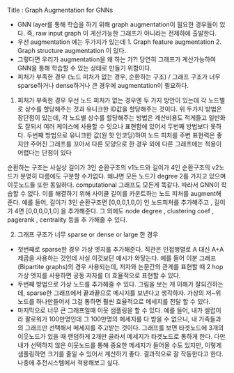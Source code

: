 Title : Graph Augmentation for GNNs

- GNN layer를 통해 학습을 하기 위해 graph augmentation이 필요한 경우들이 있다. 즉, raw input graph 이 게산가능한 그래프가 아니라는 전제하에 출발한다.
- 우선 augmentation 에는 두가지가 있는데 1. Graph feature augmentation 2. Graph structure augmentation 이 있다.
- 그렇다면 우리가 augmentation을 왜 하는 가?! 당연히 그래프가 계산가능하여 GNN을 통해 학습할 수 있는 상태로 만들기 위함이다. 
- 피처가 부족한 경우 (노드 피처가 없는 경우, 순환하는 구조) / 그래프 구조가 너무 sparse하거나 dense하거나 큰 경우에 augmentation이 필요하다. 

1. 피처가 부족한 경우 
우선 노드 피처가 없는 경우엔 두 가지 방안이 있는데 각 노드별로 상수를 할당해주는 것과 유니크한 ID값을 할당해주는 것이다.
위 두가지 방법은 장단점이 있는데, 각 노드별 상수를 할당해주는 방법은 계산비용도 적게들고 일반화도 잘되서 여러 케이스에 사용할 수 잇으나 표현함에 있어서 두번째 방법보다 못하다.
두번째 방법으로 유니크한 값(원 핫 인코딩)하여 노드 피처를 주변 표현력은 좋지만 주어진 그래프를 꼬아서 다른 모양으로 한 경우 외에 다른 그래프에는 적용이 어렵다는 단점이 있다

  순환하는 구조는 사실상 길이가 3인 순환구조의 v1노드와 길이가 4인 순환구조의 v2노드가 분명히 다름에도 구분할 수가없다. 왜냐면 모든 노드가 degree 2를 가지고 있으며 이웃노드들 또한 동일하다.
  computational 그래프도 모든게 똑같다. 따라서 GNN이 학습할 수 없다. 이를 해결하기 위해 사이클 길이를 카운트하는 노드 피처를 augment해준다.
  예를 들어, 길이가 3인 순환구조면 [0,0,0,1,0,0] 인 노드피처를 추가해주고 , 길이가 4면 [0,0,0,0,1,0] 을 추가해준다. 그 외에도 node degree , clustering coef , pagerank , centrality 등을 추    가해줄 수 있다.

2. 그래프 구조가 너무 sparse or dense or large 한 경우
- 첫번째로 sparse한 경우 가상 엣지를 추가해준다. 직관은 인접행렬로 A 대신 A+A제곱을 사용하는 것인데 사실 이것보단 예시가 와닿는다. 
예를 들어 이분 그래프(Bipartite graphs)의 경우 사용되는데, 저자와 논문간의 관계를 표현할 때 2 hop 가상 엣지를 사용하면 공동 저자를 더 효율적으로 표현할 수 있다. 
- 두번째 방법으로 가상 노드를 추가해줄 수 있다. 그림을 보는 게 이해가 잘되긴하는데, sparse한 그래프에서 끝과끝으로 메시지를 보낸다고 생각하자. 가상의 저~위 노드를 하나만들어서 그걸 통하면 훨씬 효율적으로 메세지를 전달 할 수 있다.
- 마지막으로 너무 큰 그래프일때 이웃 샘플링을 할 수 있다. 예를 들어, 내가 셀럽이라 팔로워가 100만명인데 그 100만명의 메세지를 다 받을 수 없으니, 내 가족들과의 그래프만 선택해서 메세지를 주고받는 것이다. 
그래프를 보면 타겟노드에 3개의 이웃노드가 있을 때 랜덤하게 2개만 골라서 메세지가 타겟노드로 통하게 한다. 다만 내가 선택하지 않은 이웃노드를 통해 중요한 메세지가 들어올 수도 있지만, 이렇게 샘플링하면 크기를 줄일 수 있어서 계산하기 좋다. 결과적으로 잘 작동한다고 한다. 나중에 추천시스템에서 적용해보고 싶다. 
